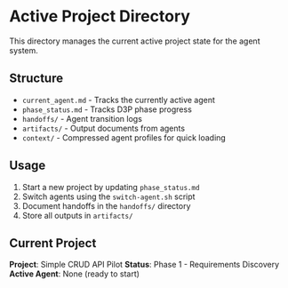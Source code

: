 # Active Project Directory

This directory manages the current active project state for the agent system.

## Structure

- `current_agent.md` - Tracks the currently active agent
- `phase_status.md` - Tracks D3P phase progress
- `handoffs/` - Agent transition logs
- `artifacts/` - Output documents from agents
- `context/` - Compressed agent profiles for quick loading

## Usage

1. Start a new project by updating `phase_status.md`
2. Switch agents using the `switch-agent.sh` script
3. Document handoffs in the `handoffs/` directory
4. Store all outputs in `artifacts/`

## Current Project

**Project**: Simple CRUD API Pilot
**Status**: Phase 1 - Requirements Discovery
**Active Agent**: None (ready to start)